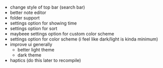 - change style of top bar (search bar)
- better note editor
- folder support
- settings option for showing time
- settings option for sort
- maybeee settings option for custom color scheme
- settings option for color scheme (i feel like dark/light is kinda minimum)
- improve ui generally
    - better light theme
    - dark theme
- haptics (do this later to recompile)
